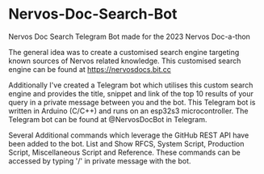 # Nervos-Doc-Search-Bot
Nervos Doc Search Telegram Bot made for the 2023 Nervos Doc-a-thon

The general idea was to create a customised search engine targeting known sources of Nervos related knowledge. 
This customised search engine can be found at https://nervosdocs.bit.cc 

Additionally I've created a Telegram bot which utilises this custom search engine and provides the title, snippet and link of the top 10 results of your query in a private message between you and the bot. This Telegram bot is written in Arduino (C/C++) and runs on an esp32s3 microcontroller. The Telegram bot can be found at @NervosDocBot in Telegram. 

Several Additional commands which leverage the GitHub REST API have been added to the bot. List and Show RFCS, System Script, Production Script, Miscellaneous Script and Reference. These commands can be accessed by typing '/' in private message with the bot.
